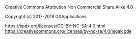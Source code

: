 Creative Commons Attribution Non Commercial Share Alike 4.0

Copyright (c) 2017-2019 GXApplications.

https://spdx.org/licenses/CC-BY-NC-SA-4.0.html
https://creativecommons.org/licenses/by-nc-sa/4.0/legalcode
